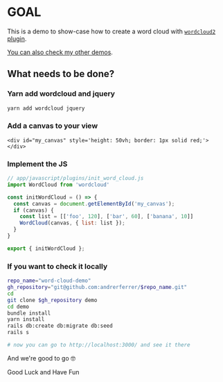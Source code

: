 # GOAL

This is a demo to show-case how to create a word cloud with [`wordcloud2` plugin](https://github.com/timdream/wordcloud2.js
).

[You can also check my other demos](https://github.com/andrerferrer/dedemos/blob/master/README.md#ded%C3%A9mos).

## What needs to be done?

### Yarn add wordcloud and jquery
```sh
yarn add wordcloud jquery
```

### Add a canvas to your view
```erb
<div id="my_canvas" style='height: 50vh; border: 1px solid red;'></div>
```

### Implement the JS
```js
// app/javascript/plugins/init_word_cloud.js
import WordCloud from 'wordcloud'

const initWordCloud = () => {
  const canvas = document.getElementById('my_canvas');
  if (canvas) {
    const list = [['foo', 120], ['bar', 60], ['banana', 10]]
    WordCloud(canvas, { list: list });
  }
}

export { initWordCloud };
```

### If you want to check it locally
```sh
repo_name="word-cloud-demo"
gh_repository="git@github.com:andrerferrer/$repo_name.git"
cd
git clone $gh_repository demo
cd demo
bundle install
yarn install
rails db:create db:migrate db:seed
rails s

# now you can go to http://localhost:3000/ and see it there
```

And we're good to go 🤓

Good Luck and Have Fun

